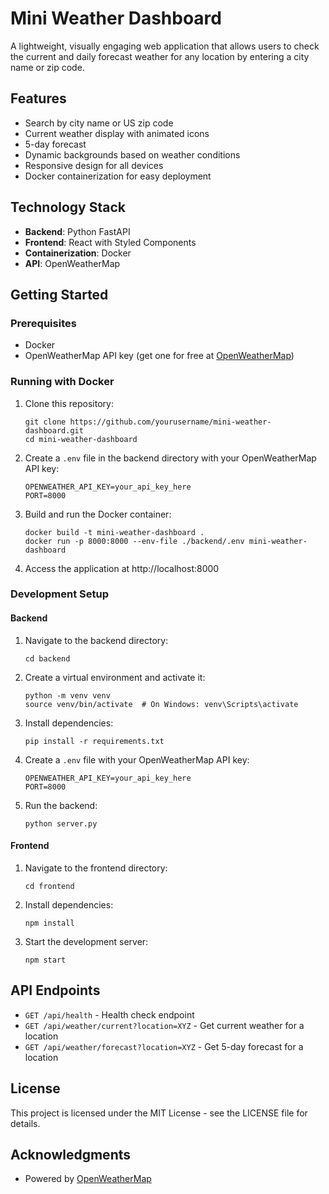 # Mini Weather Dashboard

A lightweight, visually engaging web application that allows users to check the current and daily forecast weather for any location by entering a city name or zip code.

## Features

- Search by city name or US zip code
- Current weather display with animated icons
- 5-day forecast
- Dynamic backgrounds based on weather conditions
- Responsive design for all devices
- Docker containerization for easy deployment

## Technology Stack

- **Backend**: Python FastAPI
- **Frontend**: React with Styled Components
- **Containerization**: Docker
- **API**: OpenWeatherMap

## Getting Started

### Prerequisites

- Docker
- OpenWeatherMap API key (get one for free at [OpenWeatherMap](https://openweathermap.org/api))

### Running with Docker

1. Clone this repository:
   ```
   git clone https://github.com/yourusername/mini-weather-dashboard.git
   cd mini-weather-dashboard
   ```

2. Create a `.env` file in the backend directory with your OpenWeatherMap API key:
   ```
   OPENWEATHER_API_KEY=your_api_key_here
   PORT=8000
   ```

3. Build and run the Docker container:
   ```
   docker build -t mini-weather-dashboard .
   docker run -p 8000:8000 --env-file ./backend/.env mini-weather-dashboard
   ```

4. Access the application at http://localhost:8000

### Development Setup

#### Backend

1. Navigate to the backend directory:
   ```
   cd backend
   ```

2. Create a virtual environment and activate it:
   ```
   python -m venv venv
   source venv/bin/activate  # On Windows: venv\Scripts\activate
   ```

3. Install dependencies:
   ```
   pip install -r requirements.txt
   ```

4. Create a `.env` file with your OpenWeatherMap API key:
   ```
   OPENWEATHER_API_KEY=your_api_key_here
   PORT=8000
   ```

5. Run the backend:
   ```
   python server.py
   ```

#### Frontend

1. Navigate to the frontend directory:
   ```
   cd frontend
   ```

2. Install dependencies:
   ```
   npm install
   ```

3. Start the development server:
   ```
   npm start
   ```

## API Endpoints

- `GET /api/health` - Health check endpoint
- `GET /api/weather/current?location=XYZ` - Get current weather for a location
- `GET /api/weather/forecast?location=XYZ` - Get 5-day forecast for a location

## License

This project is licensed under the MIT License - see the LICENSE file for details.

## Acknowledgments

- Powered by [OpenWeatherMap](https://openweathermap.org/)